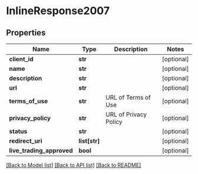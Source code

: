 # InlineResponse2007

## Properties
Name | Type | Description | Notes
------------ | ------------- | ------------- | -------------
**client_id** | **str** |  | [optional] 
**name** | **str** |  | [optional] 
**description** | **str** |  | [optional] 
**url** | **str** |  | [optional] 
**terms_of_use** | **str** | URL of Terms of Use | [optional] 
**privacy_policy** | **str** | URL of Privacy Policy | [optional] 
**status** | **str** |  | [optional] 
**redirect_uri** | **list[str]** |  | [optional] 
**live_trading_approved** | **bool** |  | [optional] 

[[Back to Model list]](../README.md#documentation-for-models) [[Back to API list]](../README.md#documentation-for-api-endpoints) [[Back to README]](../README.md)

